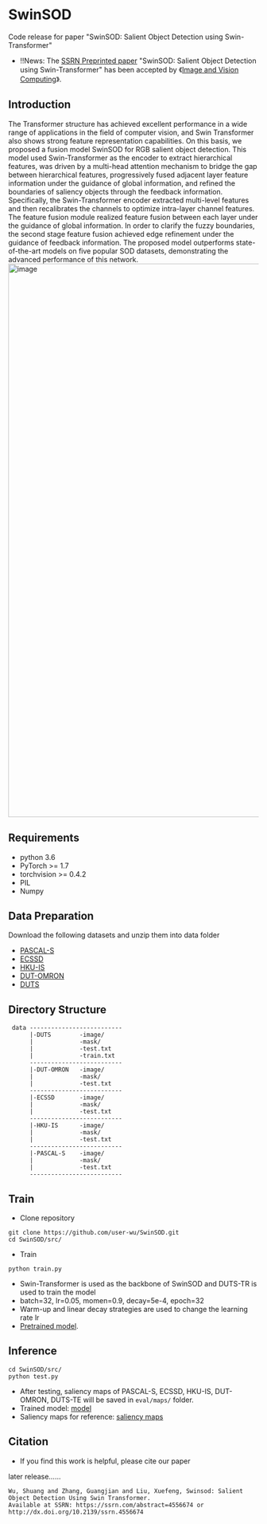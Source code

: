 # SwinSOD
Code release for paper "SwinSOD: Salient Object Detection using Swin-Transformer" 

* !!News: The [SSRN Preprinted paper](https://ssrn.com/abstract=4556674) "SwinSOD: Salient Object Detection using Swin-Transformer" has been accepted by 《[Image and Vision Computing](https://www.sciencedirect.com/science/article/abs/pii/S0262885624001434?via%3Dihub)》.




## Introduction
The Transformer structure has achieved excellent performance in a wide range of applications in the field of computer vision, and Swin Transformer also shows strong feature representation capabilities. On this basis, we proposed a fusion model SwinSOD for RGB salient object detection. This model used Swin-Transformer as the encoder to extract hierarchical features, was driven by a multi-head attention mechanism to bridge the gap between hierarchical features, progressively fused adjacent layer feature information under the guidance of global information, and refined the boundaries of saliency objects through the feedback information. Specifically, the Swin-Transformer encoder extracted multi-level features and then recalibrates the channels to optimize intra-layer channel features. The feature fusion module realized feature fusion between each layer under the guidance of global information. In order to clarify the fuzzy boundaries, the second stage feature fusion achieved edge refinement under the guidance of feedback information. The proposed model outperforms state-of-the-art models on five popular SOD datasets, demonstrating the advanced performance of this network.<img width="1111" alt="image" src="https://github.com/user-wu/SwinSOD/assets/67259115/1844511e-4570-4982-84d6-ae5d77bbb17d">

## Requirements
* python 3.6
* PyTorch >= 1.7
* torchvision >= 0.4.2
* PIL
* Numpy

## Data Preparation
Download the following datasets and unzip them into data folder
* [PASCAL-S](https://ccvl.jhu.edu/datasets/)
* [ECSSD](http://www.cse.cuhk.edu.hk/leojia/projects/hsaliency/dataset.html)
* [HKU-IS](https://i.cs.hku.hk/~gbli/deep_saliency)
* [DUT-OMRON](http://saliencydetection.net/dut-omron/)
* [DUTS](http://saliencydetection.net/duts/)
## Directory Structure
```
 data --------------------------
      |-DUTS        -image/
      |             -mask/
      |             -test.txt
      |             -train.txt
      --------------------------
      |-DUT-OMRON   -image/
      |             -mask/
      |             -test.txt
      --------------------------
      |-ECSSD       -image/
      |             -mask/
      |             -test.txt
      --------------------------
      |-HKU-IS      -image/
      |             -mask/
      |             -test.txt
      --------------------------
      |-PASCAL-S    -image/
      |             -mask/
      |             -test.txt
      --------------------------
```
## Train
* Clone repository
```
git clone https://github.com/user-wu/SwinSOD.git
cd SwinSOD/src/
```
* Train
```
python train.py
```
* Swin-Transformer is used as the backbone of SwinSOD and DUTS-TR is used to train the model
* batch=32, lr=0.05, momen=0.9, decay=5e-4, epoch=32
* Warm-up and linear decay strategies are used to change the learning rate lr
* [Pretrained model](https://pan.baidu.com/s/13wu5qtljqFOUvdYSOV1STg?pwd=z5l0).
## Inference
```
cd SwinSOD/src/
python test.py
```
* After testing, saliency maps of PASCAL-S, ECSSD, HKU-IS, DUT-OMRON, DUTS-TE will be saved in ```eval/maps/``` folder.
* Trained model: [model](https://pan.baidu.com/s/1-l8iNwEOOq9Y5CO9TYghKw?pwd=e4na)
* Saliency maps for reference: [saliency maps](https://pan.baidu.com/s/1URFCxG7JIVP6u_mHoaTo6g?pwd=3zfq)

## Citation
* If you find this work is helpful, please cite our paper

later release……
```
Wu, Shuang and Zhang, Guangjian and Liu, Xuefeng, Swinsod: Salient Object Detection Using Swin Transformer.
Available at SSRN: https://ssrn.com/abstract=4556674 or http://dx.doi.org/10.2139/ssrn.4556674
```
